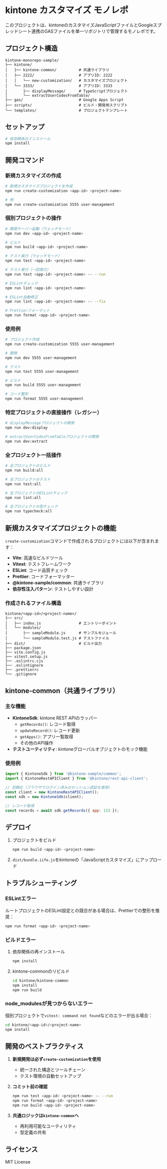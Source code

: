 # kintone カスタマイズ モノレポ

このプロジェクトは、kintoneのカスタマイズJavaScriptファイルとGoogleスプレッドシート連携のGASファイルを単一リポジトリで管理するモノレポです。

## プロジェクト構造

```
kintone-monorepo-sample/
├── kintone/
│   ├── kintone-common/          # 共通ライブラリ
│   ├── 2222/                    # アプリID: 2222
│   │   └── new-customization/   # カスタマイズプロジェクト
│   └── 3333/                    # アプリID: 3333
│       ├── displayMessage/      # TypeScriptプロジェクト
│       └── extractUserCodesFromTable/
├── gas/                         # Google Apps Script
├── scripts/                     # ビルド・開発用スクリプト
└── templates/                   # プロジェクトテンプレート
```

## セットアップ

```bash
# 依存関係のインストール
npm install
```

## 開発コマンド

### 新規カスタマイズの作成

```bash
# 新規カスタマイズプロジェクトを作成
npm run create-customization <app-id> <project-name>

# 例
npm run create-customization 5555 user-management
```

### 個別プロジェクトの操作

```bash
# 開発サーバー起動（ウォッチモード）
npm run dev <app-id> <project-name>

# ビルド
npm run build <app-id> <project-name>

# テスト実行（ウォッチモード）
npm run test <app-id> <project-name>

# テスト実行（一回実行）
npm run test <app-id> <project-name> -- --run

# ESLintチェック
npm run lint <app-id> <project-name>

# ESLint自動修正
npm run lint <app-id> <project-name> -- --fix

# Prettierフォーマット
npm run format <app-id> <project-name>
```

### 使用例

```bash
# プロジェクト作成
npm run create-customization 5555 user-management

# 開発
npm run dev 5555 user-management

# テスト
npm run test 5555 user-management

# ビルド
npm run build 5555 user-management

# コード整形
npm run format 5555 user-management
```

### 特定プロジェクトの直接操作（レガシー）

```bash
# displayMessageプロジェクトの開発
npm run dev:display

# extractUserCodesFromTableプロジェクトの開発
npm run dev:extract
```

### 全プロジェクト一括操作

```bash
# 全プロジェクトのビルド
npm run build:all

# 全プロジェクトのテスト
npm run test:all

# 全プロジェクトのESLintチェック
npm run lint:all

# 全プロジェクトの型チェック
npm run typecheck:all
```

## 新規カスタマイズプロジェクトの機能

`create-customization`コマンドで作成されるプロジェクトには以下が含まれます：

- **Vite**: 高速なビルドツール
- **Vitest**: テストフレームワーク
- **ESLint**: コード品質チェック
- **Prettier**: コードフォーマッター
- **@kintone-sample/common**: 共通ライブラリ
- **依存性注入パターン**: テストしやすい設計

### 作成されるファイル構造

```
kintone/<app-id>/<project-name>/
├── src/
│   ├── index.js                 # エントリーポイント
│   └── modules/
│       ├── sampleModule.js      # サンプルモジュール
│       └── sampleModule.test.js # テストファイル
├── dist/                        # ビルド出力
├── package.json
├── vite.config.js
├── vitest.setup.js
├── .eslintrc.cjs
├── .eslintignore
├── .prettierrc
└── .gitignore
```

## kintone-common（共通ライブラリ）

### 主な機能

- **KintoneSdk**: kintone REST APIのラッパー
  - `getRecords()`: レコード取得
  - `updateRecord()`: レコード更新
  - `getApps()`: アプリ一覧取得
  - その他のAPI操作
- **テストユーティリティ**: kintoneグローバルオブジェクトのモック機能

### 使用例

```javascript
import { KintoneSdk } from '@kintone-sample/common';
import { KintoneRestAPIClient } from '@kintone/rest-api-client';

// 初期化（ブラウザでログイン済みのセッション認証を使用）
const client = new KintoneRestAPIClient();
const sdk = new KintoneSdk(client);

// レコード取得
const records = await sdk.getRecords({ app: 123 });
```

## デプロイ

1. プロジェクトをビルド
   ```bash
   npm run build <app-id> <project-name>
   ```

2. `dist/bundle.iife.js`をkintoneの「JavaScriptカスタマイズ」にアップロード

## トラブルシューティング

### ESLintエラー

ルートプロジェクトのESLint設定との競合がある場合は、Prettierでの整形を推奨：

```bash
npm run format <app-id> <project-name>
```

### ビルドエラー

1. 依存関係の再インストール
   ```bash
   npm install
   ```

2. kintone-commonのリビルド
   ```bash
   cd kintone/kintone-common
   npm install
   npm run build
   ```

### node_modulesが見つからないエラー

個別プロジェクトで`vitest: command not found`などのエラーが出る場合：

```bash
cd kintone/<app-id>/<project-name>
npm install
```

## 開発のベストプラクティス

1. **新規開発は必ず`create-customization`を使用**
   - 統一された構造とツールチェーン
   - テスト環境の自動セットアップ

2. **コミット前の確認**
   ```bash
   npm run test <app-id> <project-name> -- --run
   npm run format <app-id> <project-name>
   npm run build <app-id> <project-name>
   ```

3. **共通ロジックは`kintone-common`へ**
   - 再利用可能なユーティリティ
   - 型定義の共有

## ライセンス

MIT License